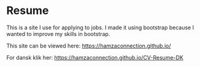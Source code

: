 # Resume

This is a site I use for applying to jobs. I made it using bootstrap because I wanted to improve my skills in bootstrap.

This site can be viewed here: 
https://hamzaconnection.github.io/  

For dansk klik her: 
https://hamzaconnection.github.io/CV-Resume-DK